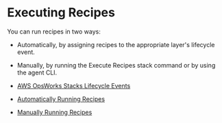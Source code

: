 # Executing Recipes<a name="workingcookbook-executing"></a>

You can run recipes in two ways:

+ Automatically, by assigning recipes to the appropriate layer's lifecycle event\.

+ Manually, by running the Execute Recipes stack command or by using the agent CLI\.


+ [AWS OpsWorks Stacks Lifecycle Events](workingcookbook-events.md)
+ [Automatically Running Recipes](workingcookbook-assigningcustom.md)
+ [Manually Running Recipes](workingcookbook-manual.md)